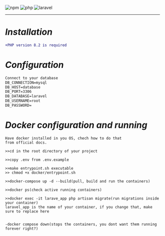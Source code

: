<!--Heading-->
![npm](https://img.shields.io/npm/v/npm
) ![php](https://img.shields.io/badge/php-v8.2.0-v8
) ![laravel](https://img.shields.io/badge/laravel-v11.0-v8
)

---

# _Installation_

```diff
+PHP version 8.2 is required
```



# _Configuration_
```diff
Connect to your database
DB_CONNECTION=mysql
DB_HOST=database
DB_PORT=3306
DB_DATABASE=laravel
DB_USERNAME=root
DB_PASSWORD=
```

# _Docker configuration and running_
```
Have docker installed in you OS, chech how to do that 
from official docs. 

>>cd in the root directory of your project 

>>copy .env from .env.example

>>make entrypoint.sh executable
>> chmod +x docker/entrypoint.sh

>>docker-compose up -d --build(pull, build and run the containers)

>>docker ps(check active running containers)

>>docker exec -it larave_app php artisan migrate(run migrations inside your container)
laravel_app is the name of your container, if you change that, make sure to replace here


-docker compose down(stops the containers, you dont want them running forever right?)
